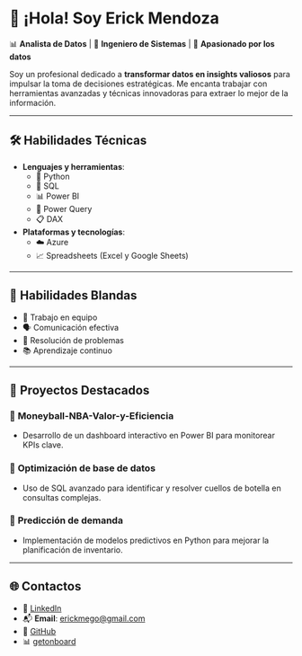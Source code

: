 # 👋 ¡Hola! Soy Erick Mendoza  
📊 **Analista de Datos** | 🚀 **Ingeniero de Sistemas** | 🌟 **Apasionado por los datos**  

Soy un profesional dedicado a **transformar datos en insights valiosos** para impulsar la toma de decisiones estratégicas. Me encanta trabajar con herramientas avanzadas y técnicas innovadoras para extraer lo mejor de la información.

---

## 🛠️ **Habilidades Técnicas**  
- **Lenguajes y herramientas**:  
  - 🐍 Python  
  - 🐘 SQL  
  - 📊 Power BI  
  - 🔗 Power Query  
  - 📋 DAX  
- **Plataformas y tecnologías**:  
  - ☁️ Azure  
  - 📈 Spreadsheets (Excel y Google Sheets)  

---

## 🤝 **Habilidades Blandas**  
- 👥 Trabajo en equipo  
- 🗣️ Comunicación efectiva  
- 🧩 Resolución de problemas  
- 📚 Aprendizaje continuo  

---

## 🌟 **Proyectos Destacados**  
### 📂 **Moneyball-NBA-Valor-y-Eficiencia**  
- Desarrollo de un dashboard interactivo en Power BI para monitorear KPIs clave.  

### 📂 **Optimización de base de datos**  
- Uso de SQL avanzado para identificar y resolver cuellos de botella en consultas complejas.  

### 📂 **Predicción de demanda**  
- Implementación de modelos predictivos en Python para mejorar la planificación de inventario.  

---

## 🌐 **Contactos**  
- 💼 [LinkedIn](https://www.linkedin.com/in/erick-mendoza-gomez/)  
- 📬 **Email**: erickmego@gmail.com  
- 🚀 [GitHub](https://github.com/Erick-saul)
- 📊 [getonboard](https://www.getonbrd.com/p/erick-mendoza-eb9e) 

